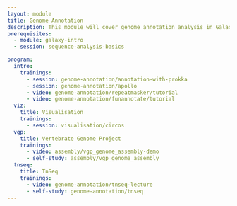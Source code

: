 ```yaml
---
layout: module
title: Genome Annotation
description: This module will cover genome annotation analysis in Galaxy
prerequisites:
  - module: galaxy-intro
  - session: sequence-analysis-basics

program:
  intro:
    trainings:
      - session: genome-annotation/annotation-with-prokka
      - session: genome-annotation/apollo
      - video: genome-annotation/repeatmasker/tutorial
      - video: genome-annotation/funannotate/tutorial
  viz:
    title: Visualisation
    trainings:
      - session: visualisation/circos
  vgp:
    title: Vertebrate Genome Project
    trainings:
      - video: assembly/vgp_genome_assembly-demo
      - self-study: assembly/vgp_genome_assembly
  tnseq:
    title: TnSeq
    trainings:
      - video: genome-annotation/tnseq-lecture
      - self-study: genome-annotation/tnseq
---
```

